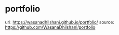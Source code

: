# portfolio
url: https://wasanadhilshani.github.io/portfolio/
source: https://github.com/WasanaDhilshani/portfolio
